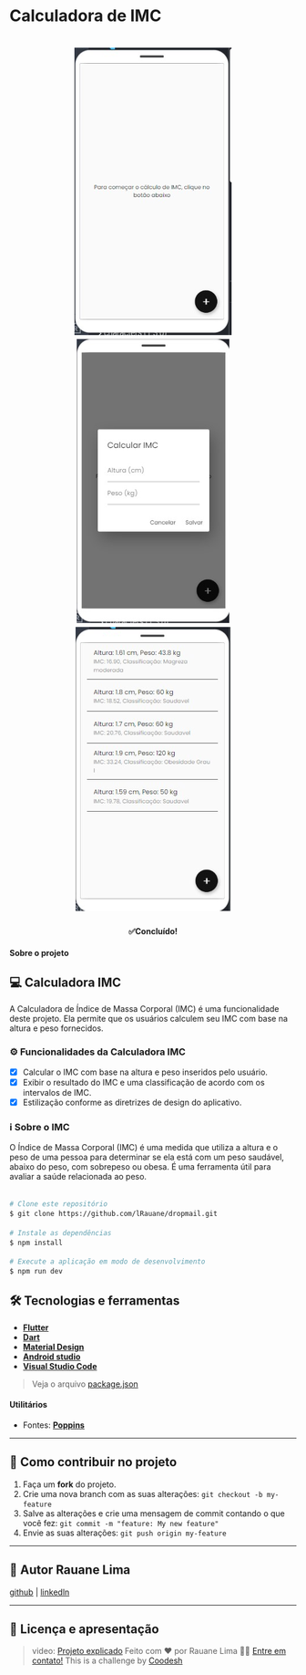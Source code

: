 # Calculadora de IMC
<h1 align="center">
  <img src=".github/Tela inicial - IMC.jpg"/>
  <img src=".github/Modal - IMC.jpg"/>
  <img src=".github/ListView - IMC.jpg"/>
</h1>

<h4 align="center">
✅Concluído!
</h4>


#### **Sobre o projeto** <a name="sobre-o-projeto"></a>
## 💻 Calculadora IMC

A Calculadora de Índice de Massa Corporal (IMC) é uma funcionalidade deste projeto. Ela permite que os usuários calculem seu IMC com base na altura e peso fornecidos.

### ⚙️ Funcionalidades da Calculadora IMC

- [x] Calcular o IMC com base na altura e peso inseridos pelo usuário.
- [x] Exibir o resultado do IMC e uma classificação de acordo com os intervalos de IMC.
- [x] Estilização conforme as diretrizes de design do aplicativo.

### ℹ️ Sobre o IMC

O Índice de Massa Corporal (IMC) é uma medida que utiliza a altura e o peso de uma pessoa para determinar se ela está com um peso saudável, abaixo do peso, com sobrepeso ou obesa. É uma ferramenta útil para avaliar a saúde relacionada ao peso.


```bash

# Clone este repositório
$ git clone https://github.com/lRauane/dropmail.git

# Instale as dependências
$ npm install

# Execute a aplicação em modo de desenvolvimento
$ npm run dev

```


## 🛠 Tecnologias e ferramentas <a name="tecnologias"></a>

-   **[Flutter](https://flutter.dev/)**
-   **[Dart](https://dart.dev/)**
-   **[Material Design](https://m3.material.io/develop/flutter)**
-   **[Android studio](https://developer.android.com/studio)**
-   **[Visual Studio Code](https://code.visualstudio.com/)**

> Veja o arquivo  [package.json](https://github.com/lRauane/calculadoraImcApp/blob/main/package.json)

#### **Utilitários** <a name="utilitarios"></a>

-   Fontes:  **[Poppins](https://fonts.google.com/specimen/Archivo?query=poppins)**


---

## 💪 Como contribuir no projeto <a name="como-contribuir"></a>

1. Faça um **fork** do projeto.
2. Crie uma nova branch com as suas alterações: `git checkout -b my-feature`
3. Salve as alterações e crie uma mensagem de commit contando o que você fez: `git commit -m "feature: My new feature"`
4. Envie as suas alterações: `git push origin my-feature`

---

## 🦸 Autor <a name="autor">Rauane Lima</a>
[github](https://github.com/lRauane/)
|
[linkedln](https://www.linkedin.com/in/rauanee/)

---

## 📝 Licença e apresentação <a name="licenca"></a>

> video: [Projeto explicado](https://www.loom.com/embed/efc4d4392a1d4bd1ac40d4cf1751dfb3)
Feito com ❤️ por Rauane Lima 👋🏽 [Entre em contato!](https://www.linkedin.com/in/rauanee/)
>  This is a challenge by [Coodesh](https://coodesh.com/)
